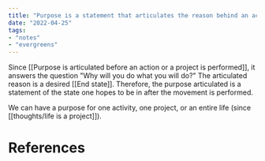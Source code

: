 ```yaml
---
title: "Purpose is a statement that articulates the reason behind an action"
date: "2022-04-25"
tags:
- "notes"
- "evergreens"
---
```


Since [[Purpose is articulated before an action or a project is performed]], it answers the question "Why will you do what you will do?" The articulated reason is a desired [[End state]]. Therefore, the purpose articulated is a statement of the state one hopes to be in after the movement is performed.

We can have a purpose for one activity, one project, or an entire life (since [[thoughts/life is a project]]).

# References
